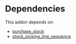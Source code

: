 # Dependencies

This addon depends on:

- [purchase_stock](https://github.com/bringout/oca-ocb-warehouse)
- [stock_picking_line_sequence](https://github.com/bringout/oca-workflow-process)
